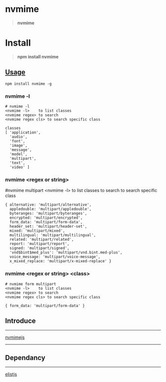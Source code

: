 # nvmime
>__nvmime__

# Install

>__npm install nvmime__


## [Usage](https://navegador5.github.io/nvmimejs/global.html#)

    npm install nvmime -g

### nvmime -l

    # nvmime -l
    <nvmime -l>    to list classes
    <nvmime regex> to search
    <nvmime regex cls> to search specific class

    classes
    [ 'application',
      'audio',
      'font',
      'image',
      'message',
      'model',
      'multipart',
      'text',
      'video' ]

### nvmime \<regex or string\>

#nvmime multipart
    <nvmime -l>    to list classes
    <nvmime regex> to search
    <nvmime regex cls> to search specific class

    { alternative: 'multipart/alternative',
      appledouble: 'multipart/appledouble',
      byteranges: 'multipart/byteranges',
      encrypted: 'multipart/encrypted',
      form_data: 'multipart/form-data',
      header_set: 'multipart/header-set',
      mixed: 'multipart/mixed',
      multilingual: 'multipart/multilingual',
      related: 'multipart/related',
      report: 'multipart/report',
      signed: 'multipart/signed',
      'vnd$bint$med_plus': 'multipart/vnd.bint.med-plus',
      voice_message: 'multipart/voice-message',
      x_mixed_replace: 'multipart/x-mixed-replace' }

### nvmime \<regex or string\> \<class\>

    # nvmime form multipart
    <nvmime -l>    to list classes
    <nvmime regex> to search
    <nvmime regex cls> to search specific class

    { form_data: 'multipart/form-data' }



## Introduce
-------------
  

[nvmimejs](https://github.com/navegador5/nvmimejs)


----------------------------------------------



## Dependancy
-------------

[elistjs](https://github.com/ihgazni2/elistjs)


